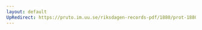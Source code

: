 ```yaml
---
layout: default
UpRedirect: https://pruto.im.uu.se/riksdagen-records-pdf/1880/prot-1880--fk--024/prot-1880--fk--024_009.pdf
---
```

